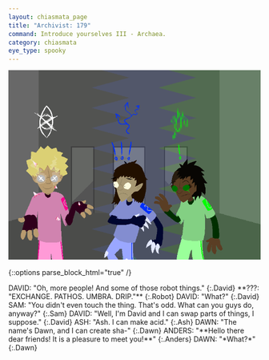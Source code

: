 ```yaml
---
layout: chiasmata_page
title: "Archivist: 179"
command: Introduce yourselves III - Archaea.
category: chiasmata
eye_type: spooky
---
```


![179](/chiasmata/images/narrative/178.gif)

{::options parse_block_html="true" /}
<div class="dialogue">
DAVID: "Oh, more people! And some of those robot things." 
{:.David}
**???: "EXCHANGE. PATHOS. UMBRA. DRIP."** 
{:.Robot}
DAVID: "What?" 
{:.David}
SAM: "You didn't even touch the thing. That's odd. What can you guys do, anyway?" 
{:.Sam}
DAVID: "Well, I'm David and I can swap parts of things, I suppose." 
{:.David}
ASH: "Ash. I can make acid." 
{:.Ash}
DAWN: "The name's Dawn, and I can create sha-" 
{:.Dawn}
ANDERS: "<span class="spook">**Hello there dear friends! It is a pleasure to meet you!**</span>" 
{:.Anders}
DAWN: "*What?*" 
{:.Dawn}
</div>